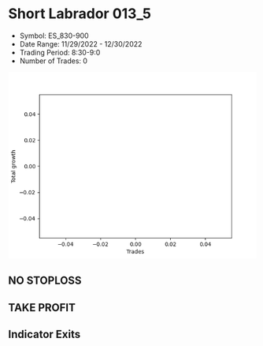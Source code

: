 # Short Labrador 013_5 
- Symbol: ES_830-900
- Date Range: 11/29/2022 - 12/30/2022
- Trading Period: 8:30-9:0
- Number of Trades: 0

![Plot](ShortLabrador013_5ES_830-900.png)
## NO STOPLOSS














## TAKE PROFIT











## Indicator Exits

